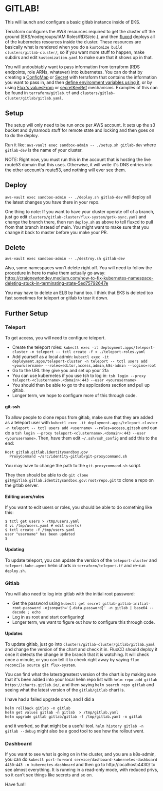 # GITLAB!

This will launch and configure a basic gitlab instance inside of EKS.

Terraform configures the AWS resources required to get the cluster off
the ground (EKS/nodegroups/IAM Roles/RDS/etc.), and then
[fluxcd](https://toolkit.fluxcd.io/) deploys all of the kubernetes
resources inside the cluster.  These resources are basically what is
rendered when you do a `kustomize build clusters/gitlab-cluster/`,
so if you want more stuff to happen, make subdirs and edit `kustomization.yaml`
to make sure that it shows up in that.

You will undoubtably want to pass information from terraform (RDS endpoints,
role ARNs, whatever) into kubernetes.  You can do that by creating a
[ConfigMap](https://registry.terraform.io/providers/hashicorp/kubernetes/latest/docs/resources/config_map)
or [Secret](https://registry.terraform.io/providers/hashicorp/kubernetes/latest/docs/resources/secret)
with terraform that contains the information you want to pass in,
and then [define environment variables using it](https://kubernetes.io/docs/tasks/configure-pod-container/configure-pod-configmap/#define-container-environment-variables-using-configmap-data),
or by using [Flux's valuesFrom](https://docs.fluxcd.io/projects/helm-operator/en/stable/helmrelease-guide/values/#config-maps)
or [secretKeyRef](https://docs.fluxcd.io/projects/helm-operator/en/stable/helmrelease-guide/values/#secrets)
mechanisms.  Examples of this can be found in `terraform/gitlab.tf` and
`clusters/gitlab-cluster/gitlab/gitlab.yaml`.

## Setup

The setup will only need to be run once per AWS account.  It sets up the s3 bucket
and dynamodb stuff for remote state and locking and then goes on to do the deploy.

Run it like: `aws-vault exec sandbox-admin -- ./setup.sh gitlab-dev` where
`gitlab-dev` is the name of your cluster.

NOTE:  Right now, you must run this in the account that is hosting the live
route53 domain that this uses.  Otherwise, it will write it's DNS entries into
the other account's route53, and nothing will ever see them.

## Deploy

`aws-vault exec sandbox-admin -- ./deploy.sh gitlab-dev` will deploy all the
latest changes you have there in your repo.

One thing to note:  If you want to have your cluster operate off of a
branch, just go edit `clusters/gitlab-cluster/flux-system/gotk-sync.yaml` and
change the branch there, then run `deploy.sh` as above to tell fluxcd
to pull from that branch instead of main.  You might want to make sure that
you change it back to master before you make your PR.

## Delete

`aws-vault exec sandbox-admin -- ./destroy.sh gitlab-dev`

Also, some namespaces won't delete right off.  You will need to
follow the procedure in here to make them actually go away:
https://craignewtondev.medium.com/how-to-fix-kubernetes-namespace-deleting-stuck-in-terminating-state-5ed75792647e

You may have to delete an ELB by hand too.  I think that EKS is deleted too
fast sometimes for teleport or gitlab to tear it down.

## Further Setup

### Teleport
To get access, you will need to configure teleport.
- Create the teleport roles: `kubectl exec -it deployment.apps/teleport-cluster -n teleport -- tctl create -f < ./teleport-roles.yaml`
- Add yourself as a local admin: `kubectl exec -it deployment.apps/teleport-cluster -n teleport -- tctl users add <yourusername> --roles=editor,access,admin,k8s-admin --logins=root`
- Go to the URL they give you and set up your 2fa
- You can use kubernetes if you use tsh to log in: `tsh login --proxy teleport-<clustername>.<domain>:443 --user <yourusername>`
- You should then be able to go to the applications section and pull up gitlab.
- Longer term, we hope to configure more of this through code.

#### git-ssh
To allow people to clone repos from gitlab, make sure that they
are added as a teleport user with `kubectl exec -it deployment.apps/teleport-cluster -n teleport -- tctl users add <username> --roles=access,gitssh` and can do a `tsh login --proxy teleport-<clustername>.<domain>:443 --user <yourusername>`.  Then, have them edit `~/.ssh/ssh_config` and add this
to the end:
```
Host gitlab.gitlab.identitysandbox.gov
  ProxyCommand ~/src/identity-gitlab/git-proxycommand.sh
```
You may have to change the path to the `git-proxycommand.sh` script.

They then should be able to do `git clone git@gitlab.gitlab.identitysandbox.gov:root/repo.git`
to clone a repo on the gitlab server.

#### Editing users/roles

If you want to edit users or roles, you should be able to do something like this:
```
$ tctl get users > /tmp/users.yaml
$ vi /tmp/users.yaml # edit user(s)
$ tctl create -f /tmp/users.yaml
user "username" has been updated
$ 
```

#### Updating
To update teleport, you can update the version of the `teleport-cluster` and
`teleport-kube-agent` helm charts in `terraform/teleport.tf` and re-run
`deploy.sh`.


### Gitlab
You will also need to log into gitlab with the initial root password:
- Get the password using `kubectl get secret gitlab-gitlab-initial-root-password -ojsonpath='{.data.password}' -n gitlab | base64 --decode ; echo`
- Log in as root and start configuring!
- Longer term, we want to figure out how to configure this through code.

#### Updates
To update gitlab, just go into `clusters/gitlab-cluster/gitlab/gitlab.yaml` and
change the version of the chart and check it in.  FluxCD should deploy it once it
detects the change in the branch that it is watching.  It will check once a minute,
or you can tell it to check right away by saying
`flux reconcile source git flux-system`.

You can find what the latest/greatest version of
the chart is by making sure that it's been added into your local helm repo list
with `helm repo add gitlab https://charts.gitlab.io/`, and then saying
`helm search repo gitlab` and seeing what the latest version of the `gitlab/gitlab`
chart is.

I have had a failed upgrade once, and I did a
```
helm rollback gitlab -n gitlab
helm get values gitlab -n gitlab  > /tmp/gitlab.yaml
helm upgrade gitlab gitlab/gitlab -f /tmp/gitlab.yaml -n gitlab
```
and it worked, so that might be a useful tool.
`helm history gitlab -n gitlab --debug` might also be a good tool
to see how the rollout went.

### Dashboard

If you want to see what is going on in the cluster, and you are a k8s-admin,
you can do `kubectl port-forward service/dashboard-kubernetes-dashboard 4430:443 -n kubernetes-dashboard`
and then go to http://localhost:4430/ to see almost everything.  It is running in a
read-only mode, with reduced privs, so it can't see things like secrets and so on.


Have fun!!
